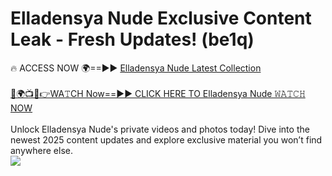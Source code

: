 # Elladensya Nude Exclusive Content Leak - Fresh Updates! (be1q)

🔥 ACCESS NOW 🌍==►► <a href="https://tinyurl.com/yc657z5k" rel="nofollow">Elladensya Nude Latest Collection</a>
<br><br>
[🔴🌍📺📱👉WA𝚃CH Now==►► CLICK HERE TO Elladensya Nude 𝚆𝙰𝚃𝙲𝙷 NOW](https://tinyurl.com/yc657z5k)
<br><br>
Unlock Elladensya Nude's private videos and photos today! Dive into the newest 2025 content updates and explore exclusive material you won’t find anywhere else.
<br>
<a href="https://tinyurl.com/yc657z5k" rel="nofollow" data-target="animated-image.originalLink"><img src="https://camo.githubusercontent.com/8a4f000d20f83aca3bf7ec5f350d767afa0574a8a352519fd8cfa583a6f93a33/68747470733a2f2f692e696d6775722e636f6d2f644a486b345a712e676966" data-canonical-src="https://i.imgur.com/dJHk4Zq.gif" style="max-width: 100%; display: inline-block;" data-target="animated-image.originalImage"></a>
<br>
